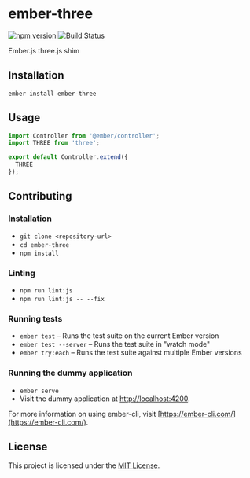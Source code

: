 ember-three
==============================================================================

[![npm version](https://badge.fury.io/js/ember-three.svg)](https://badge.fury.io/js/ember-three)
[![Build Status](https://travis-ci.org/CrowdStrike/ember-three.svg?branch=master)](https://travis-ci.org/CrowdStrike/ember-three)

Ember.js three.js shim

Installation
------------------------------------------------------------------------------

```
ember install ember-three
```


Usage
------------------------------------------------------------------------------

```js
import Controller from '@ember/controller';
import THREE from 'three';

export default Controller.extend({
  THREE
});
```


Contributing
------------------------------------------------------------------------------

### Installation

* `git clone <repository-url>`
* `cd ember-three`
* `npm install`

### Linting

* `npm run lint:js`
* `npm run lint:js -- --fix`

### Running tests

* `ember test` – Runs the test suite on the current Ember version
* `ember test --server` – Runs the test suite in "watch mode"
* `ember try:each` – Runs the test suite against multiple Ember versions

### Running the dummy application

* `ember serve`
* Visit the dummy application at [http://localhost:4200](http://localhost:4200).

For more information on using ember-cli, visit [https://ember-cli.com/](https://ember-cli.com/).

License
------------------------------------------------------------------------------

This project is licensed under the [MIT License](LICENSE.md).
